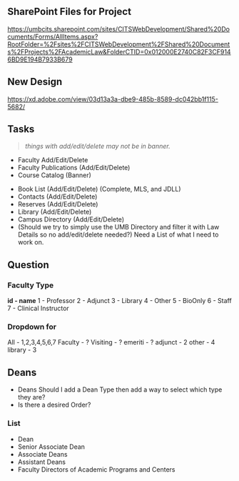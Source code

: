 ## SharePoint Files for Project
https://umbcits.sharepoint.com/sites/CITSWebDevelopment/Shared%20Documents/Forms/AllItems.aspx?RootFolder=%2Fsites%2FCITSWebDevelopment%2FShared%20Documents%2FProjects%2FAcademicLaw&FolderCTID=0x012000E2740C82F3CF9146BD9E194B7933B679

## New Design
https://xd.adobe.com/view/03d13a3a-dbe9-485b-8589-dc042bb1f115-5682/


## Tasks 
> *things with add/edit/delete may not be in banner.*
* Faculty Add/Edit/Delete
* Faculty Publications (Add/Edit/Delete)
* Course Catalog (Banner)
- Book List (Add/Edit/Delete) (Complete, MLS, and JDLL)
- Contacts (Add/Edit/Delete)
- Reserves (Add/Edit/Delete)
- Library (Add/Edit/Delete)
- Campus Directory (Add/Edit/Delete)
-   (Should we try to simply use the UMB Directory and filter it with Law Details so no add/edit/delete needed?)
Need a List of what I need to work on.


## Question
### Faculty Type
**id - name**
1 -  Professor
2 -  Adjunct
3 -  Library
4 -  Other
5 -  BioOnly
6 -  Staff
7 - Clinical Instructor

### Dropdown for 
All      - 1,2,3,4,5,6,7
Faculty  - ?
Visiting - ?
emeriti  - ?
adjunct  - 2
other    - 4
library  - 3

## Deans
- Deans Should I add a Dean Type then add a way to select which type they are?
- Is there a desired Order?

### List
- Dean
- Senior Associate Dean
- Associate Deans
- Assistant Deans
- Faculty Directors of Academic Programs and Centers


